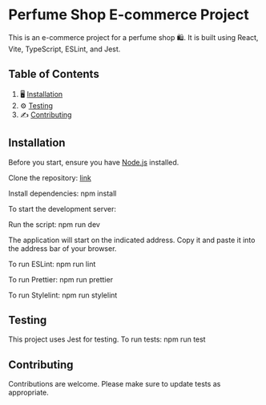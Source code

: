 # Perfume Shop E-commerce Project
This is an e-commerce project for a perfume shop 🛍️. It is built using React, Vite, TypeScript, ESLint, and Jest.
## Table of Contents

1. 🖥️ [Installation](#installation)
2. ⚙️ [Testing](#testing)
3. ✍️ [Contributing](#contributing)

## Installation

Before you start, ensure you have [Node.js](https://nodejs.org/en/download/) installed.

Clone the repository: [link](https://github.com/turn2river/eCommerce-Application.git)

Install dependencies: npm install

To start the development server:

Run the script: npm run dev

The application will start on the indicated address. Copy it and paste it into the address bar of your browser.

To run ESLint: npm run lint

To run Prettier: npm run prettier

To run Stylelint: npm run stylelint

## Testing

This project uses Jest for testing. To run tests:  npm run test

## Contributing

Contributions are welcome. Please make sure to update tests as appropriate.

